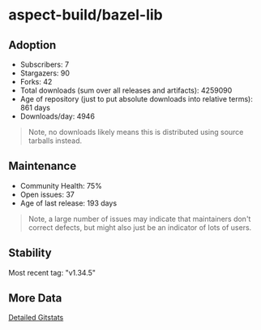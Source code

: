 # aspect-build/bazel-lib

## Adoption

- Subscribers: 7
- Stargazers: 90
- Forks: 42
- Total downloads (sum over all releases and artifacts): 4259090
- Age of repository (just to put absolute downloads into relative terms): 861 days
- Downloads/day: 4946

> Note, no downloads likely means this is distributed using source tarballs instead.

## Maintenance

- Community Health: 75%
- Open issues: 37
- Age of last release: 193 days

> Note, a large number of issues may indicate that maintainers don't correct defects, but might also
> just be an indicator of lots of users.

## Stability

Most recent tag: "v1.34.5"

## More Data

[Detailed Gitstats](/bazel-catalog/gitstats/aspect-build/bazel-lib)

